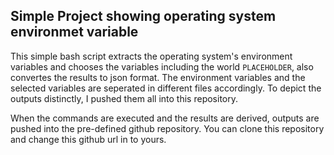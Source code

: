 ## Simple Project showing operating system environmet variable

This simple bash script extracts the operating system's environment variables and chooses the variables including the world `PLACEHOLDER`, also convertes the results to json format. The environment variables and the selected variables are seperated in different files accordingly. To depict the outputs distinctly, I pushed them all into this repository.

When the commands are executed and the results are derived, outputs are pushed into the pre-defined github repository. You can clone this repository and change this github url in to yours.







